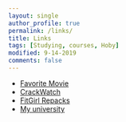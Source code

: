 ```yaml
---
layout: single
author_profile: true
permalink: /links/
title: Links
tags: [Studying, courses, Hoby]
modified: 9-14-2019
comments: false
---
```



* [Favorite Movie](http://StarWars.com)
* [CrackWatch](http://https://crackwatch.com/)
* [FitGirl Repacks](https://fitgirl-repacks.site/)
* [My university](http://www.iust.ac.ir/)

